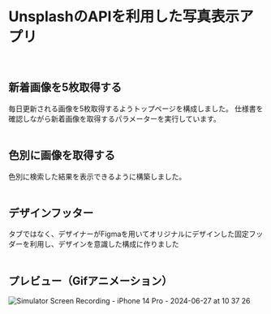 # UnsplashのAPIを利用した写真表示アプリ
<br>

## 新着画像を5枚取得する
毎日更新される画像を5枚取得するようトップページを構成しました。
仕様書を確認しながら新着画像を取得するパラメーターを実行しています。
<br><br>

## 色別に画像を取得する
色別に検索した結果を表示できるように構築しました。
<br><br>
  
## デザインフッター
タブではなく、デザイナーがFigmaを用いてオリジナルにデザインした固定フッダーを利用し、デザインを意識した構成に作りました
<br><br>

## プレビュー（Gifアニメーション）
![Simulator Screen Recording - iPhone 14 Pro - 2024-06-27 at 10 37 26](https://github.com/smile-salt/WallpeperApp/assets/139315671/408c5150-8497-429c-be4c-362d2ba30941)
